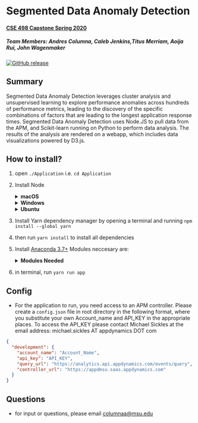 # Segmented Data Anomaly Detection 
#### [CSE 498 Capstone Spring 2020](https://www.cse.msu.edu/~cse498/2020-01/projects/appdynamics/)
##### **Team Members**: Andres Columna, Caleb Jenkins,Titus Merriam, Aoija Rui, John Wagenmaker
[![GitHub release](https://img.shields.io/github/release/Homebrew/brew.svg)](https://github.com/aecolumna/appdynamics)

## Summary
Segmented Data Anomaly Detection leverages cluster analysis and unsupervised learning to explore performance anomalies across hundreds  of  performance  metrics,  leading  to  the  discovery  of  the specific  combinations  of  factors  that  are  leading  to  the  longest application response times.  Segmented Data Anomaly Detection uses Node.JS to pull data from the APM, and Scikit-learn running on Python to perform data analysis.  The  results  of  the  analysis  are  rendered  on  a  webapp, which includes data visualizations powered by D3.js.

## How to install?
1. open `./Application` i.e. `cd Application`
1. Install Node

    <details>
     <summary><b>macOS</b></summary>
     <ol>
       <li>
         In the terminal, install XCode (developer tools built by Apple)  with
         <code>xcode-select --install</code>
       </li>
       <li>
         In the terminal, install Node and NPM with
         <code>brew install node</code>
       </li>
     </ol>
   </details>
   <details>
     <summary><b>Windows</b></summary>
     <ol>
       <li>
         Download the installer for the “current” version of Node from 
         <a href="https://nodejs.org/en/" target="_blank">
           their downloads page
         </a>
       </li>
       <li>
         Follow the instructions in the installer, without changing any options (unless you really know what you're doing)
       </li>
       <li>
         Restart your computer
       </li>
     </ol>
   </details>
   <details>
     <summary><b>Ubuntu</b></summary>
     <ol>
       <li>
         In the terminal, install some extra devtools with 
         <code>sudo apt-get install build-essential curl m4 ruby texinfo libbz2-dev libcurl4-openssl-dev libexpat-dev libncurses-dev zlib1g-dev</code>
       </li>
       <li>
         In the terminal, install Linuxbrew (a package manager for <em>more</em> developers tools on Linux) with
         <a href="http://linuxbrew.sh/" target="_blank">
           these instructions
         </a>
       </li>
       <li>
         In the terminal, install Node and NPM with
         <code>brew install node</code>
       </li>
     </ol>
   </details>
2. Install Yarn dependency manager by opening a terminal and running `npm install --global yarn`
3. then run `yarn install` to install all dependencies
4. Install [Anaconda 3.7+](https://www.anaconda.com/distribution/#download-section) Modules neccesary are:
   <details>
        <summary><b>Modules Needed</b></summary>
        <ol>
          <li>
            Scikit-Learn
          </li>
          <li>
            Pandas
          </li>
          <li> Numpy</li>
          <li>Graphviz</li>
         <li>
        Seaborn
        </li>
        </ol>
      </details>


5. in terminal, run `yarn run app`

## Config

* For the application to run, you need access to an APM controller. Please create a `config.json` file in root directory in the following format, where you substitute your own Account_name and API_KEY in the appropriate places. To access the API_KEY please contact Michael Sickles at the email address: michael.sickles AT appdynamics DOT com

```json
{
  "development": {
    "account_name": "Account_Name",
    "api_key": "API_KEY",
    "query_url": "https://analytics.api.appdynamics.com/events/query",
    "controller_url": "https://appdmsu.saas.appdynamics.com"
  }
}
```


## Questions
* for input or questions, please email columnaa@msu.edu
    

    

